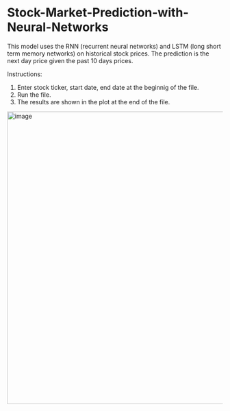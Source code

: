 # Stock-Market-Prediction-with-Neural-Networks

This model uses the RNN (recurrent neural networks) and LSTM (long short term memory networks) on historical stock prices. The prediction is the next day price given the past 10 days prices.

Instructions:

1. Enter stock ticker, start date, end date at the beginnig of the file.
2. Run the file. 
3. The results are shown in the plot at the end of the file.



<img width="1291" height="682" alt="image" src="https://github.com/user-attachments/assets/325a5a45-d0af-4239-a264-cfd1c2059703" />


